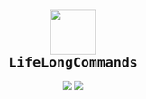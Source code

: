 <h1 align="center">
  <img src="https://www.svgrepo.com/show/374013/hacker.svg" width="80" />
  <br>
  <code>LifeLongCommands</code>
</h1>

<p align="center">
  <img src="https://img.shields.io/badge/blackhat-themed-black?style=for-the-badge&logo=gnubash&logoColor=white" />
  <img src="https://img.shields.io/badge/status-active-success?style=for-the-badge&logo=hackthebox&logoColor=white" />
</p>

